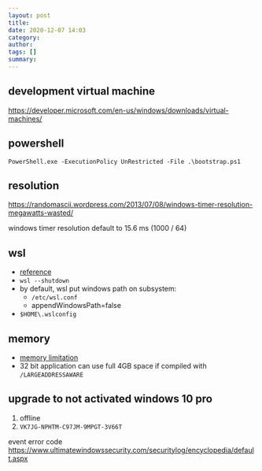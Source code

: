 ```yaml
---
layout: post
title: 
date: 2020-12-07 14:03
category: 
author: 
tags: []
summary: 
---
```


## development virtual machine

https://developer.microsoft.com/en-us/windows/downloads/virtual-machines/

## powershell

`PowerShell.exe -ExecutionPolicy UnRestricted -File .\bootstrap.ps1`

## resolution

https://randomascii.wordpress.com/2013/07/08/windows-timer-resolution-megawatts-wasted/

windows timer resolution default to 15.6 ms 
(1000 / 64)

## wsl

* [reference](https://docs.microsoft.com/en-us/windows/wsl/wsl-config)
* `wsl --shutdown`
* by default, wsl put windows path on subsystem:
  * `/etc/wsl.conf`
  * appendWindowsPath=false
* `$HOME\.wslconfig`

## memory

* [memory limitation](https://docs.microsoft.com/en-us/windows/win32/memory/memory-limits-for-windows-releases?redirectedfrom=MSDN)
* 32 bit application can use full 4GB space if compiled with `/LARGEADDRESSAWARE`

## upgrade to not activated windows 10 pro

1. offline 
2. `VK7JG-NPHTM-C97JM-9MPGT-3V66T`

event error code
https://www.ultimatewindowssecurity.com/securitylog/encyclopedia/default.aspx
